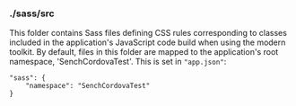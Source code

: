 ### ./sass/src

This folder contains Sass files defining CSS rules corresponding to classes
included in the application's JavaScript code build when using the modern toolkit.
By default, files in this folder are mapped to the application's root namespace, 'SenchCordovaTest'.
This is set in `"app.json"`:

    "sass": {
        "namespace": "SenchCordovaTest"
    }